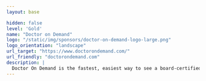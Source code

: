 ```yaml
---
layout: base

hidden: false
level: 'Gold'
name: "Doctor on Demand"
logo: "/static/img/sponsors/doctor-on-demand-logo-large.png"
logo_orientation: "landscape"
url_target: "https://www.doctorondemand.com/"
url_friendly: "doctorondemand.com"
description: |
  Doctor On Demand is the fastest, easiest way to see a board-certified doctor or psychologist on your computer, tablet, or phone - from the comfort of home. Our doctors see and treat hundreds of medical issues and our therapists provide a safe, confidential space for you to get the treatment you need to help with your life.
---
```

